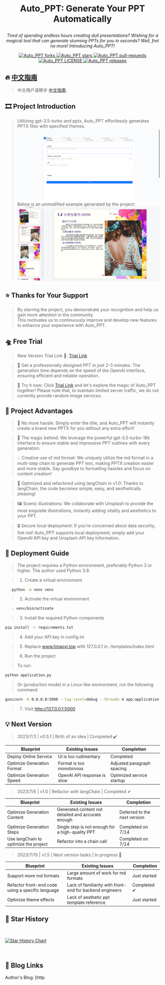 # <p align="center">Auto_PPT: Generate Your PPT Automatically</p>

<p align="center"><i>Tired of spending endless hours creating dull presentations? Wishing for a magical tool that can generate stunning PPTs for you in seconds? Well, fret no more! Introducing Auto_PPT!</i></p>

<p align="center">
<a href="https://github.com/limaoyi1/Auto_PPT/fork" target="blank">
<img src="https://img.shields.io/github/forks/limaoyi1/Auto_PPT?style=for-the-badge" alt="Auto_PPT forks"/>
</a>

<a href="https://github.com/limaoyi1/Auto_PPT/stargazers" target="blank">
<img src="https://img.shields.io/github/stars/limaoyi1/Auto_PPT?style=for-the-badge" alt="Auto_PPT stars"/>
</a>
<a href="https://github.com/limaoyi1/Auto_PPT/pulls" target="blank">
<img src="https://img.shields.io/github/issues-pr/limaoyi1/Auto_PPT?style=for-the-badge" alt="Auto_PPT pull-requests"/>
</a>
<a href='https://github.com/limaoyi1/Auto_PPT/blob/main/LICENSE'>
<img src='https://img.shields.io/github/license/limaoyi1/Auto_PPT?&label=Latest&style=for-the-badge' alt="Auto_PPT LICENSE">
</a>
<a href='https://github.com/limaoyi1/Auto_PPT/releases'>
<img src='https://img.shields.io/github/release/limaoyi1/Auto_PPT?&label=Latest&style=for-the-badge' alt="Auto_PPT releases">
</a>
</p>


[//]: # (https://github.com/ikatyang/emoji-cheat-sheet 表情仓库)

## 🔥 [中文指南](./Readme.md)

> 中文用户请移步 [中文指南](./Readme.md).

## 🎞️ Project Introduction 

> Utilizing gpt-3.5-turbo and pptx, Auto_PPT effortlessly generates PPTX files with specified themes. \
> ![img.png](pptx_static/static/img2.png)
> Below is an unmodified example generated by the project:
> ![img.png](pptx_static/static/img.png)

## ⭐ Thanks for Your Support

> By starring the project, you demonstrate your recognition and help us gain more attention in the community. \
> This motivates us to continuously improve and develop new features to enhance your experience with Auto_PPT.

## 🛸 Free Trial

> New Version Trial Link 🔗: [Trial Link](http://www.limaoyi.top:4399/#)

> 🧭 Get a professionally designed PPT in just 2-3 minutes. The generation time depends on the speed of the OpenAI interface, ensuring efficient and reliable operation.

> 🔗 Try it now: Click [Trial Link](http://www.limaoyi.top:5000/) and let's explore the magic of Auto_PPT together! Please note that, to maintain limited server traffic, we do not currently provide random image services.

## 🧲 Project Advantages

> 🌟 No more hassle: Simply enter the title, and Auto_PPT will instantly create a brand new PPTX for you without any extra effort!

> 🎩 The magic behind: We leverage the powerful gpt-3.5-turbo-16k interface to ensure stable and impressive PPT outlines with every generation.

> 💡 Creative use of md format: We uniquely utilize the md format in a multi-step chain to generate PPT text, making PPTX creation easier and more stable. Say goodbye to formatting hassles and focus on content creation!

> 🔗 Optimized and refactored using langChain in v1.0: Thanks to langChain, the code becomes simple, easy, and aesthetically pleasing!

> 🖼️ Scenic illustrations: We collaborate with Unsplash to provide the most exquisite illustrations, instantly adding vitality and aesthetics to your PPT.

> 🔒 Secure local deployment: If you're concerned about data security, fret not! Auto_PPT supports local deployment; simply add your OpenAI API key and Unsplash API key information.

## 🎨 Deployment Guide

> The project requires a Python environment, preferably Python 3 or higher. The author used Python 3.9.

> 1. Create a virtual environment

```bash
   python -m venv venv
```

> 2. Activate the virtual environment

```bash
   . venv/bin/activate
```

> 3. Install the required Python components

```bash
pip install -r requirements.txt
```

> 4. Add your API key in config.ini

> 5. Replace www.limaoyi.top with 127.0.0.1 in ./templates/index.html

> 6. Run the project

> To run:
```bash
python application.py
```

> Or (production mode) in a Linux-like environment, run the following command

```bash
gunicorn -b 0.0.0.0:5000 --log-level=debug --threads 4 app:application > gunicorn.log 2>&1 &
```

> 7. Visit http://127.0.0.1:5000

## 💡 Next Version

> 2023/7/3 | v0.5.1 | Birth of an idea | Completed ✔️
>

| Blueprint                  | Existing Issues             | Completion                 |
|----------------------------|-----------------------------|----------------------------|
| Deploy Online Service      | UI is too rudimentary       | Completed                  |
| Optimize Generation Format | Format is too monotonous    | Adjusted paragraph spacing |
| Optimize Generation Speed  | OpenAI API response is slow | Optimized service startup  |

> 2023/7/6 | v1.0 | Refactor with langChain | Completed ✔
>

| Blueprint                             | Existing Issues                                    | Completion                   |
|---------------------------------------|----------------------------------------------------|------------------------------|
| Optimize Generation Content           | Generated content not detailed and accurate enough | Deferred to the next version |
| Optimize Generation Steps             | Single step is not enough for a high-quality PPT   | Completed on 7/14            |
| Use langChain to optimize the project | Refactor into a chain call                         | Completed on 7/14            |

> 2023/7/15 | v1.5 | Next version tasks | In progress 🧭
> 
| Blueprint                                         | Existing Issues                                          | Completion   |
|---------------------------------------------------|----------------------------------------------------------|--------------|
| Support more md formats                           | Large amount of work for md formats                      | Just started |
| Refactor front-end code using a specific language | Lack of familiarity with front-end for backend engineers | Completed ✔  |
| Optimize theme effects                            | Lack of aesthetic ppt template reference                 | Just started |

## 🌟 Star History

<br>

[![Star History Chart](https://api.star-history.com/svg?repos=limaoyi1/Auto_PPT&type=Timeline)](https://star-history.com/#limaoyi1/Auto_PPT&Timeline)

</br>

## 🔗 Blog Links

Author's Blog: [http